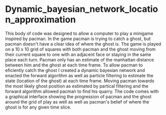 # Dynamic_bayesian_network_location_approximation
This body of code was designed to allow a computer to play a minigame inspired by pacman. In the game pacman is trying to catch a ghost, but pacman doesn't have a clear idea of where the ghost is. The game is played on a 10 x 10 grid of squares with both pacman and the ghost moving from their current square to one with an adjacent face or staying in the same place each turn. Pacman only has an estimate of the manhattan distance between him and the ghost at each time frame. To allow pacman to eficiently catch the ghost I created a dynamic bayesian network and enacted the forward algorithm as well as particle filtering to estimate the state (location of the ghost) at each time frame. Moving pacman towards the most likely ghost position as estimated by partical filtering and the forward algorithm allowed pacman to find his quarry. The code comes with a graphical interface showing the progression of pacman and the ghost around the grid of play as well as well as pacman's belief of where the ghost is for any given time slice.
